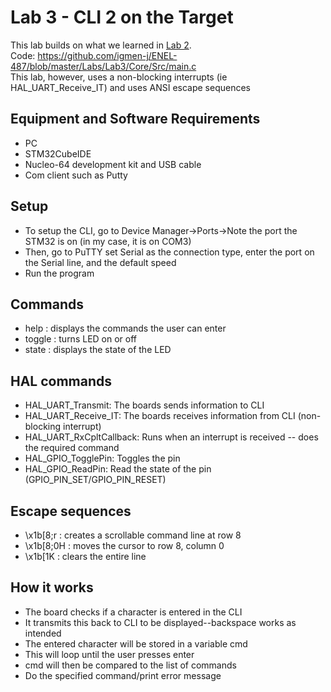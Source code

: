 # Lab 3 - CLI 2 on the Target

This lab builds on what we learned in [Lab 2](https://github.com/igmen-j/ENEL-487/blob/master/Labs/Lab2/).  
Code: https://github.com/igmen-j/ENEL-487/blob/master/Labs/Lab3/Core/Src/main.c  
This lab, however, uses a non-blocking interrupts (ie HAL_UART_Receive_IT) and uses ANSI escape sequences

## Equipment and Software Requirements
- PC
- STM32CubeIDE
- Nucleo-64 development kit and USB cable
- Com client such as Putty

## Setup
- To setup the CLI, go to Device Manager->Ports->Note the port the STM32 is on (in my case, it is on COM3)
- Then, go to PuTTY set Serial as the connection type, enter the port on the Serial line, and the default speed  
- Run the program  

## Commands 
- help : displays the commands the user can enter  
- toggle : turns LED on or off
- state : displays the state of the LED  

## HAL commands
- HAL_UART_Transmit: The boards sends information to CLI
- HAL_UART_Receive_IT: The boards receives information from CLI (non-blocking interrupt)  
- HAL_UART_RxCpltCallback: Runs when an interrupt is received -- does the required command
- HAL_GPIO_TogglePin: Toggles the pin
- HAL_GPIO_ReadPin: Read the state of the pin (GPIO_PIN_SET/GPIO_PIN_RESET)

## Escape sequences
- \x1b[8;r : creates a scrollable command line at row 8  
- \x1b[8;0H : moves the cursor to row 8, column 0  
- \x1b[1K : clears the entire line

## How it works
- The board checks if a character is entered in the CLI
- It transmits this back to CLI to be displayed--backspace works as intended
- The entered character will be stored in a variable cmd
- This will loop until the user presses enter
- cmd will then be compared to the list of commands
- Do the specified command/print error message
